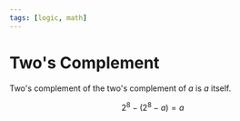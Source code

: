 ```yaml
---
tags: [logic, math]
---
```


# Two's Complement

Two's complement of the two's complement of $a$ is $a$ itself.

$$
2^8 - (2^8 - a) = a
$$